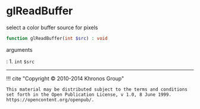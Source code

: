 # glReadBuffer
select a color buffer source for pixels

```php
function glReadBuffer(int $src) : void
```



arguments

:    1. `int` `$src` 



---
     

!!! cite "Copyright © 2010-2014 Khronos Group"

    This material may be distributed subject to the terms and conditions set forth in the Open Publication License, v 1.0, 8 June 1999. https://opencontent.org/openpub/.